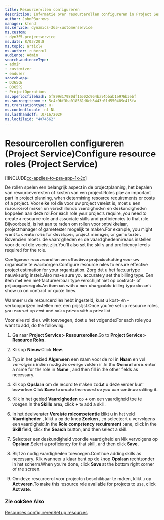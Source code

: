 ```yaml
---
title: Resourcerollen configureren
description: Informatie over resourcerollen configureren in Project Service
author: JohnPBurrows
manager: kfend
ms.service: dynamics-365-customerservice
ms.custom:
- dyn365-projectservice
ms.date: 8/03/2018
ms.topic: article
ms.author: ruhercul
audience: Admin
search.audienceType:
- admin
- customizer
- enduser
search.app:
- D365CE
- D365PS
- ProjectOperations
ms.openlocfilehash: 5f899d17980df16602c964bab4bbab1e976b3ebf
ms.sourcegitcommit: 5c4c9bf3ba018562d6cb3443c01d550489c415fa
ms.translationtype: HT
ms.contentlocale: nl-NL
ms.lasthandoff: 10/16/2020
ms.locfileid: "4074562"
---
```

# <a name="configure-resource-roles-project-service"></a><span data-ttu-id="86f3f-103">Resourcerollen configureren (Project Service)</span><span class="sxs-lookup"><span data-stu-id="86f3f-103">Configure resource roles (Project Service)</span></span>

[!INCLUDE[cc-applies-to-psa-app-1x-2x](../includes/cc-applies-to-psa-app-1x-2x.md)]

<span data-ttu-id="86f3f-104">De rollen spelen een belangrijk aspect in de projectplanning, het bepalen van resourcevereisten of kosten van een project.</span><span class="sxs-lookup"><span data-stu-id="86f3f-104">Roles play an important part in project planning, when determining resource requirements or costs of a project.</span></span> <span data-ttu-id="86f3f-105">Voor elke rol die voor uw project vereist is, moet u een resourcerol maken en verschillende vaardigheden en deskundigheden koppelen aan deze rol.</span><span class="sxs-lookup"><span data-stu-id="86f3f-105">For each role your projects require, you need to create a resource role and associate skills and proficiencies to that role.</span></span> <span data-ttu-id="86f3f-106">Bijvoorbeeld, is het aan te raden om rollen voor ontwikkelaar, projectmanager of gametester mogelijk te maken.</span><span class="sxs-lookup"><span data-stu-id="86f3f-106">For example, you might want to create roles for developer, project manager, or game tester.</span></span> <span data-ttu-id="86f3f-107">Bovendien moet u de vaardigheden en de vaardighedenniveaus instellen voor de rol die vereist zijn.</span><span class="sxs-lookup"><span data-stu-id="86f3f-107">You’ll also set the skills and proficiency levels required for the role.</span></span>  
  
 <span data-ttu-id="86f3f-108">Configureer resourcerollen om effectieve projectschatting voor uw organisatie te waarborgen.</span><span class="sxs-lookup"><span data-stu-id="86f3f-108">Configure resource roles to ensure effective project estimation for your organization.</span></span>  <span data-ttu-id="86f3f-109">Zorg dat u het factuurtype nauwkeurig instelt.</span><span class="sxs-lookup"><span data-stu-id="86f3f-109">Also make sure you accurately set the billing type.</span></span> <span data-ttu-id="86f3f-110">Een item met een niet-factureerbaar type verschijnt niet op contract- of prijsopgaveregels.</span><span class="sxs-lookup"><span data-stu-id="86f3f-110">An item set with a non-chargeable billing type doesn’t show up on contract or quote lines.</span></span>  
  
 <span data-ttu-id="86f3f-111">Wanneer u de resourcerollen hebt ingesteld, kunt u kost- en -verkoopprijzen instellen met een prijslijst.</span><span class="sxs-lookup"><span data-stu-id="86f3f-111">Once you’ve set up resource roles, you can set up cost and sales prices with a price list.</span></span>  
  
 <span data-ttu-id="86f3f-112">Voor elke rol die u wilt toevoegen, doet u het volgende:</span><span class="sxs-lookup"><span data-stu-id="86f3f-112">For each role you want to add, do the following:</span></span>  
  
1.  <span data-ttu-id="86f3f-113">Ga naar **Project Service > Resourcerollen**.</span><span class="sxs-lookup"><span data-stu-id="86f3f-113">Go to **Project Service > Resource Roles**.</span></span>  
  
2.  <span data-ttu-id="86f3f-114">Klik op **Nieuw**.</span><span class="sxs-lookup"><span data-stu-id="86f3f-114">Click **New**.</span></span>  
  
3.  <span data-ttu-id="86f3f-115">Typ in het gebied **Algemeen** een naam voor de rol in **Naam** en vul vervolgens indien nodig de overige velden in.</span><span class="sxs-lookup"><span data-stu-id="86f3f-115">In the **General** area, enter a name for the role in **Name** , and then fill in the other fields as necessary.</span></span>  
  
4.  <span data-ttu-id="86f3f-116">Klik op **Opslaan** om de record te maken zodat u deze verder kunt bewerken.</span><span class="sxs-lookup"><span data-stu-id="86f3f-116">Click **Save** to create the record so you can continue editing it.</span></span>  
  
5.  <span data-ttu-id="86f3f-117">Klik in het gebied **Vaardigheden** op **+** om een vaardigheid toe te voegen.</span><span class="sxs-lookup"><span data-stu-id="86f3f-117">In the **Skills** area, click **+** to add a skill.</span></span>  
  
6.  <span data-ttu-id="86f3f-118">In het deelvenster **Vereiste rolcompetentie** klikt u in het veld **Vaardigheden** , klikt u op de knop **Zoeken** , en selecteert u vervolgens een vaardigheid.</span><span class="sxs-lookup"><span data-stu-id="86f3f-118">In the **Role competency requirement** pane, click in the **Skill** field, click the **Search** button, and then select a skill.</span></span>  
  
7.  <span data-ttu-id="86f3f-119">Selecteer een deskundigheid voor die vaardigheid en klik vervolgens op **Opslaan**.</span><span class="sxs-lookup"><span data-stu-id="86f3f-119">Select a proficiency for that skill, and then click **Save**.</span></span>  
  
8.  <span data-ttu-id="86f3f-120">Blijf zo nodig vaardigheden toevoegen.</span><span class="sxs-lookup"><span data-stu-id="86f3f-120">Continue adding skills as necessary.</span></span> <span data-ttu-id="86f3f-121">Klik wanneer u klaar bent op de knop **Opslaan** rechtsonder in het scherm.</span><span class="sxs-lookup"><span data-stu-id="86f3f-121">When you’re done, click **Save** at the bottom right corner of the screen.</span></span>  
  
9. <span data-ttu-id="86f3f-122">Om deze resourcerol voor projecten beschikbaar te maken, klikt u op **Activeren**.</span><span class="sxs-lookup"><span data-stu-id="86f3f-122">To make this resource role available for projects to use, click **Activate**.</span></span>  
  
### <a name="see-also"></a><span data-ttu-id="86f3f-123">Zie ook</span><span class="sxs-lookup"><span data-stu-id="86f3f-123">See Also</span></span>  
 [<span data-ttu-id="86f3f-124">Resources configureren</span><span class="sxs-lookup"><span data-stu-id="86f3f-124">Set up resources</span></span>](../psa/set-up-resources.md)
